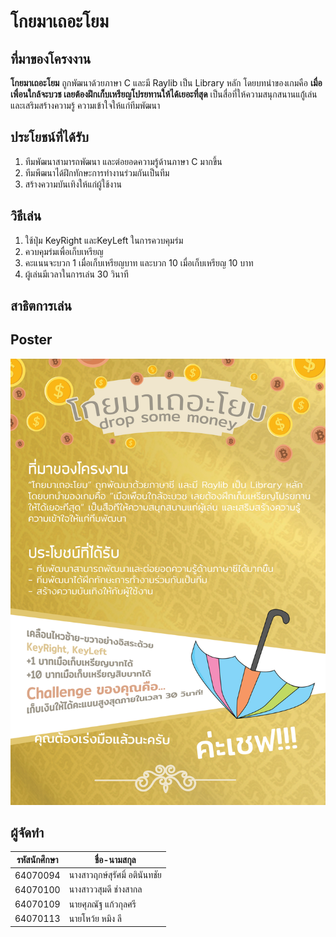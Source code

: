 # โกยมาเถอะโยม

## ที่มาของโครงงาน
**โกยมาเถอะโยม** ถูกพัฒนาด้วยภาษา C และมี Raylib เป็น Library หลัก โดยบทนำของเกมคือ **เมื่อเพื่อนใกล้จะบวช เลยต้องฝึกเก็บเหรียญโปรยทานให้ได้เยอะที่สุด** เป็นสื่อที่ให้ความสนุกสนานแกู่้เล่น และเสริมสร้างความรู้ ความเข้าใจให้แก่ทีมพัฒนา
## ประโยชน์ที่ได้รับ
1. ทีมพัฒนาสามารถพัฒนา และต่อยอดความรู้ด้านภาษา C มากขึ้น
2. ทีมพีฒนาได้ฝึกทักษะการทำงานร่วมกันเป็นทีม
3. สร้างความบันเทิงให้แก่ผู้ใช้งาน
## วิธีเล่น
1. ใช้ปุ่ม KeyRight และKeyLeft ในการควบคุมร่ม
2. ควบคุมร่มเพื่อเก็บเหรียญ
3. คะแนนจะบวก 1 เมื่อเก็บเหรียญบาท และบวก 10 เมื่อเก็บเหรียญ 10 บาท
4. ผู้เล่นมีเวลาในการเล่น 30 วินาที
## สาธิตการเล่น

## Poster
![Need Money](https://github.com/AomRerk/Compro-project/blob/main/drop_some_money.jpg?raw=true)
## ผู้จัดทำ
|รหัสนักศึกษา|ชื่อ-นามสกุล|
|---|---|
|64070094|นางสาวฤกษ์สุรัศมิ์ อตินันทชัย|
|64070100|นางสาววสุมดี ช่างสากล|
|64070109|นายศุภณัฐ แก้วกุลศรี|
|64070113|นายโหว้ย หมิง ลี|
